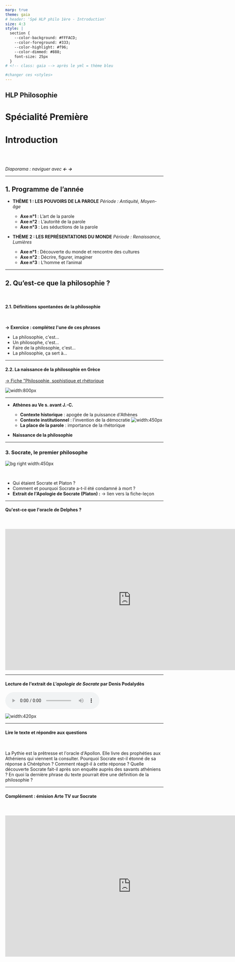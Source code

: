 ```yaml
---
marp: true
theme: gaia
# header: 'Spé HLP philo 1ère - Introduction'
size: 4:3
style: |
  section {
    --color-background: #FFFACD;
    --color-foreground: #333;
    --color-highlight: #f96;
    --color-dimmed: #888;
    font-size: 25px
  }
# <!-- class: gaia --> après le yml = thème bleu

#changer ces <styles>
---
```




<!--
_backgroundColor: #708090
_color: #F5FFFA
-->

## HLP Philosophie  <!-- fit -->
# Spécialité Première  <!-- fit -->
# Introduction  <!-- fit -->

<br>

<br>

*Diaporama : naviguer avec **← →***

---

<!-- paginate: true -->


## 1. Programme de l’année



* **THÈME 1 : LES POUVOIRS DE LA PAROLE**
*Période : Antiquité, Moyen-âge*  


  * **Axe n°1** : L’art de la parole
  * **Axe n°2** : L’autorité de la parole
  * **Axe n°3** : Les séductions de la parole

* **THÈME 2 : LES REPRÉSENTATIONS DU MONDE**
*Période : Renaissance, Lumières*  

  * **Axe n°1** : Découverte du monde et rencontre des cultures
  * **Axe n°2** : Décrire, figurer, imaginer
  * **Axe n°3** : L’homme et l’animal

---
## 2. Qu’est-ce que la philosophie ? 
<br>

#### 2.1. Définitions spontanées de la philosophie

<br>

**→ Exercice : complétez l'une de ces phrases**

- La philosophie, c'est…
- Un philosophe, c'est…
- Faire de la philosophie, c'est…
- La philosophie, ça sert à…

---

#### 2.2. La naissance de la philosophie en Grèce
[→ Fiche "Philosophie, sophistique et rhétorique](https://github.com/rollauda/hlp/blob/main/assets/pdf/Philosophie_rh%C3%A9torique.pdf)


![width:800px](../../assets/img/agora.jpeg)

---

- **Athènes au Ve s. avant J.-C.**

  * **Contexte historique** : apogée de la puissance d'Athènes
  * **Contexte institutionnel** : l'invention de la démocratie
  ![width:450px](../../assets/img/athenes.gif)
  * **La place de la parole** : importance de la rhétorique
* **Naissance de la philosophie**

---
### 3. Socrate, le premier philosophe

![bg right width:450px](../../assets/img/socrate.jpeg)

<br>

* Qui étaient Socrate et Platon ?
* Comment et pourquoi Socrate a-t-il été condamné à mort ?
* **Extrait de l'Apologie de Socrate (Platon) :** 
→ lien vers la fiche-leçon

---
<!--
_backgroundColor: black
_color: #F5FFFA
-->
#### Qu'est-ce que l'oracle de Delphes ?
<br>
<br>
<iframe width="800" height="450" src="https://www.youtube.com/embed/Wvdy0UQNO9E" title="YouTube video player" frameborder="0" allow="accelerometer; autoplay; clipboard-write; encrypted-media; gyroscope; picture-in-picture; web-share" allowfullscreen></iframe>

---
#### Lecture de l'extrait de *L'apologie de Socrate* par Denis Podalydès 

<audio src="../../assets/audio/Socrate.mp3" controls preload></audio>

![width:420px](../../assets/img/Apologie_Socrate.png)


---

#### Lire le texte et répondre aux questions

<br>

La Pythie est la prêtresse et l'oracle d'Apollon. Elle livre des prophéties aux Athéniens qui viennent la consulter. Pourquoi Socrate est-il étonné de sa réponse à Chéréphon ? Comment réagit-il à cette réponse ?
Quelle découverte Socrate fait-il après son enquête auprès des savants athéniens ?
En quoi la dernière phrase du texte pourrait être une définition de la philosophie ?

---
<!--
_backgroundColor: black
_color: #F5FFFA
-->
#### Complément : émision Arte TV sur Socrate
<br>
<br>
<iframe width="800" height="450" src="https://www.youtube.com/embed/A1ObiQfww5k" title="YouTube video player" frameborder="0" allow="accelerometer; autoplay; clipboard-write; encrypted-media; gyroscope; picture-in-picture; web-share" allowfullscreen></iframe>


